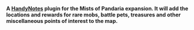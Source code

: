 **A [HandyNotes](https://www.curseforge.com/wow/addons/handynotes) plugin for the Mists of Pandaria expansion. It will add the locations and rewards for rare mobs, battle pets, treasures and other miscellaneous points of interest to the map.**